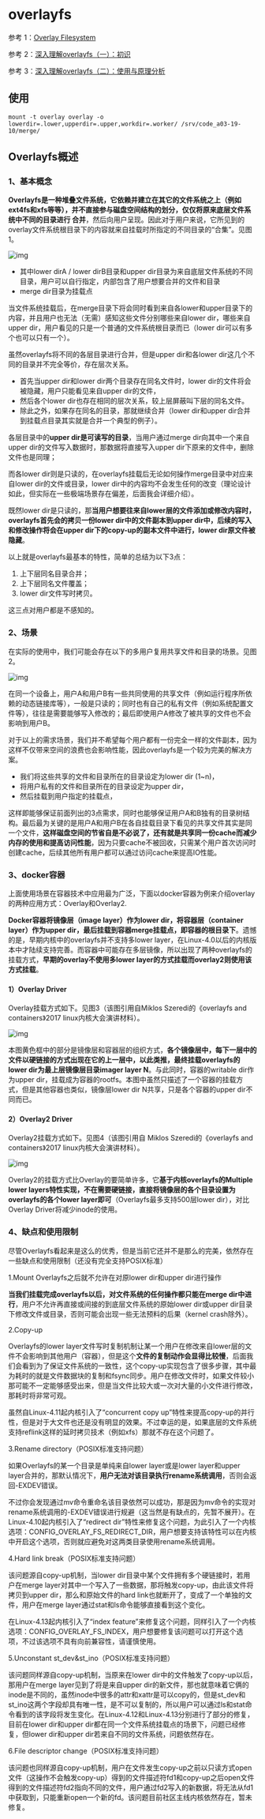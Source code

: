 # overlayfs

参考 1：[Overlay Filesystem](https://docs.kernel.org/filesystems/overlayfs.html)

参考 2：[深入理解overlayfs（一）：初识](https://blog.csdn.net/luckyapple1028/article/details/77916194)

参考 3：[深入理解overlayfs（二）：使用与原理分析](https://blog.csdn.net/luckyapple1028/article/details/78075358)

## 使用

```shell
mount -t overlay overlay -o lowerdir=.lower,upperdir=.upper,workdir=.worker/ /srv/code_a03-19-10/merge/
```

## Overlayfs概述

### 1、基本概念

**Overlayfs是一种堆叠文件系统，它依赖并建立在其它的文件系统之上（例如ext4fs和xfs等等），并不直接参与磁盘空间结构的划分，仅仅将原来底层文件系统中不同的目录进行 合并**，然后向用户呈现。因此对于用户来说，它所见到的overlay文件系统根目录下的内容就来自挂载时所指定的不同目录的“合集”。见图1。

![img](https://img-blog.csdn.net/20170916100450441?watermark/2/text/aHR0cDovL2Jsb2cuY3Nkbi5uZXQvbHVja3lhcHBsZTEwMjg=/font/5a6L5L2T/fontsize/400/fill/I0JBQkFCMA==/dissolve/70/gravity/Center)

- 其中lower dirA / lower dirB目录和upper dir目录为来自底层文件系统的不同目录，用户可以自行指定，内部包含了用户想要合并的文件和目录
- merge dir目录为挂载点

当文件系统挂载后，在merge目录下将会同时看到来自各lower和upper目录下的内容，并且用户也无法（无需）感知这些文件分别哪些来自lower dir，哪些来自upper dir，用户看见的只是一个普通的文件系统根目录而已（lower dir可以有多个也可以只有一个）。

虽然overlayfs将不同的各层目录进行合并，但是upper dir和各lower dir这几个不同的目录并不完全等价，存在层次关系。

- 首先当upper dir和lower dir两个目录存在同名文件时，lower dir的文件将会被隐藏，用户只能看见来自upper dir的文件，
- 然后各个lower dir也存在相同的层次关系，较上层屏蔽叫下层的同名文件。
- 除此之外，如果存在同名的目录，那就继续合并（lower dir和upper dir合并到挂载点目录其实就是合并一个典型的例子）。

各层目录中的**upper dir是可读写的目录**，当用户通过merge dir向其中一个来自upper dir的文件写入数据时，那数据将直接写入upper dir下原来的文件中，删除文件也是同理；

而各lower dir则是只读的，在overlayfs挂载后无论如何操作merge目录中对应来自lower dir的文件或目录，lower dir中的内容均不会发生任何的改变（理论设计如此，但实际在一些极端场景存在偏差，后面我会详细介绍）。

既然lower dir是只读的，那**当用户想要往来自lower层的文件添加或修改内容时，overlayfs首先会的拷贝一份lower dir中的文件副本到upper dir中，后续的写入和修改操作将会在upper dir下的copy-up的副本文件中进行，lower dir原文件被隐藏**。

以上就是overlayfs最基本的特性，简单的总结为以下3点：

1. 上下层同名目录合并；
2. 上下层同名文件覆盖；
3. lower dir文件写时拷贝。

这三点对用户都是不感知的。

### 2、场景

在实际的使用中，我们可能会存在以下的多用户复用共享文件和目录的场景。见图2。

![img](https://img-blog.csdn.net/20170916113511895?watermark/2/text/aHR0cDovL2Jsb2cuY3Nkbi5uZXQvbHVja3lhcHBsZTEwMjg=/font/5a6L5L2T/fontsize/400/fill/I0JBQkFCMA==/dissolve/70/gravity/Center)

在同一个设备上，用户A和用户B有一些共同使用的共享文件（例如运行程序所依赖的动态链接库等），一般是只读的；同时也有自己的私有文件（例如系统配置文件等），往往是需要能够写入修改的；最后即使用户A修改了被共享的文件也不会影响到用户B。

对于以上的需求场景，我们并不希望每个用户都有一份完全一样的文件副本，因为这样不仅带来空间的浪费也会影响性能，因此overlayfs是一个较为完美的解决方案。

- 我们将这些共享的文件和目录所在的目录设定为lower dir (1~n)，
- 将用户私有的文件和目录所在的目录设定为upper dir，
- 然后挂载到用户指定的挂载点，

这样即能够保证前面列出的3点需求，同时也能够保证用户A和B独有的目录树结构。最后最为关键的是用户A和用户B在各自挂载目录下看见的共享文件其实是同一个文件，**这样磁盘空间的节省自是不必说了，还有就是共享同一份cache而减少内存的使用和提高访问性能**，因为只要cache不被回收，只需某个用户首次访问时创建cache，后续其他所有用户都可以通过访问cache来提高IO性能。

### 3、docker容器

上面使用场景在容器技术中应用最为广泛，下面以docker容器为例来介绍overlay的两种应用方式：Overlay和Overlay2.

**Docker容器将镜像层（image layer）作为lower dir，将容器层（container layer）作为upper dir，最后挂载到容器merge挂载点，即容器的根目录下**。遗憾的是，早期内核中的overlayfs并不支持多lower layer，在Linux-4.0以后的内核版本中才陆续支持完善。而容器中可能存在多层镜像，所以出现了两种overlayfs的挂载方式，**早期的overlay不使用多lower layer的方式挂载而overlay2则使用该方式挂载**。

#### 1）Overlay Driver

Overlay挂载方式如下。见图3（该图引用自Miklos Szeredi的《overlayfs and containers》2017 linux内核大会演讲材料）。

![img](https://img-blog.csdn.net/20170916184058818?watermark/2/text/aHR0cDovL2Jsb2cuY3Nkbi5uZXQvbHVja3lhcHBsZTEwMjg=/font/5a6L5L2T/fontsize/400/fill/I0JBQkFCMA==/dissolve/70/gravity/Center)

本图黄色框中的部分是镜像层和容器层的组织方式，**各个镜像层中，每下一层中的文件以硬链接的方式出现在它的上一层中，以此类推，最终挂载overlayfs的lower dir为最上层镜像层目录imager layer N**。与此同时，容器的writable dir作为upper dir，挂载成为容器的rootfs。本图中虽然只描述了一个容器的挂载方式，但是其他容器也类似，镜像层lower dir N共享，只是各个容器的upper dir不同而已。

#### 2）Overlay2 Driver

Overlay2挂载方式如下。见图4（该图引用自 Miklos Szeredi的《overlayfs and containers》2017 linux内核大会演讲材料）。

![img](https://img-blog.csdn.net/20170916184036397?watermark/2/text/aHR0cDovL2Jsb2cuY3Nkbi5uZXQvbHVja3lhcHBsZTEwMjg=/font/5a6L5L2T/fontsize/400/fill/I0JBQkFCMA==/dissolve/70/gravity/Center)

Overlay2的挂载方式比Overlay的要简单许多，它**基于内核overlayfs的Multiple lower layers特性实现，不在需要硬链接，直接将镜像层的各个目录设置为overlayfs的各个lower layer即可**（Overlayfs最多支持500层lower dir），对比Overlay Driver将减少inode的使用。

### 4、缺点和使用限制

尽管Overlayfs看起来是这么的优秀，但是当前它还并不是那么的完美，依然存在一些缺点和使用限制（还没有完全支持POSIX标准）

1.Mount Overlayfs之后就不允许在对原lower dir和upper dir进行操作

**当我们挂载完成overlayfs以后，对文件系统的任何操作都只能在merge dir中进行**，用户不允许再直接或间接的到底层文件系统的原始lower dir或upper dir目录下修改文件或目录，否则可能会出现一些无法预料的后果（kernel crash除外）。

2.Copy-up

Overlayfs的lower layer文件写时复制机制让某一个用户在修改来自lower层的文件不会影响到其他用户（容器），但是这个**文件的复制动作会显得比较慢**，后面我们会看到为了保证文件系统的一致性，这个copy-up实现包含了很多步骤，其中最为耗时的就是文件数据块的复制和fsync同步。用户在修改文件时，如果文件较小那可能不一定能够感受出来，但是当文件比较大或一次对大量的小文件进行修改，那耗时将非常可观。

虽然自Linux-4.11起内核引入了“concurrent copy up”特性来提高copy-up的并行性，但是对于大文件也还是没有明显的效果。不过幸运的是，如果底层的文件系统支持reflink这样的延时拷贝技术（例如xfs）那就不存在这个问题了。

3.Rename directory（POSIX标准支持问题）

如果Overlayfs的某一个目录是单纯来自lower layer或是lower layer和upper layer合并的，那默认情况下，**用户无法对该目录执行rename系统调用**，否则会返回-EXDEV错误。

不过你会发现通过mv命令重命名该目录依然可以成功，那是因为mv命令的实现对rename系统调用的-EXDEV错误进行规避（这当然是有缺点的，先暂不展开）。在Linux-4.10起内核引入了“redirect dir”特性来修复这个问题，为此引入了一个内核选项：CONFIG_OVERLAY_FS_REDIRECT_DIR，用户想要支持该特性可以在内核中开启这个选项，否则就应避免对这两类目录使用rename系统调用。

4.Hard link break（POSIX标准支持问题）

该问题源自copy-up机制，当lower dir目录中某个文件拥有多个硬链接时，若用户在merge layer对其中一个写入了一些数据，那将触发copy-up，由此该文件将拷贝到upper dir，那么和原始文件的hard link也就断开了，变成了一个单独的文件，用户在merge layer通过stat和ls命令能够直接看到这个变化。

在Linux-4.13起内核引入了“index feature”来修复这个问题，同样引入了一个内核选项：CONFIG_OVERLAY_FS_INDEX，用户想要修复该问题可以打开这个选项，不过该选项不具有向前兼容性，请谨慎使用。

5.Unconstant st_dev&st_ino（POSIX标准支持问题）

该问题同样源自copy-up机制，当原来在lower dir中的文件触发了copy-up以后，那用户在merge layer见到了将是来自upper dir的新文件，那也就意味着它俩的inode是不同的，虽然inode中很多的attr和xattr是可以copy的，但是st_dev和st_ino这两个字段却具有唯一性，是不可以复制的，所以用户可以通过ls和stat命令看到的该字段将发生变化。在Linux-4.12和Linux-4.13分别进行了部分的修复，目前在lower dir和upper dir都在同一个文件系统挂载点的场景下，问题已经修复，但lower dir和upper dir若来自不同的文件系统，问题依然存在。

6.File descriptor change（POSIX标准支持问题）

该问题也同样源自copy-up机制，用户在文件发生copy-up之前以只读方式open文件（这操作不会触发copy-up）得到的文件描述符fd1和copy-up之后open文件得到的文件描述符fd2指向不同的文件，用户通过fd2写入的新数据，将无法从fd1中获取到，只能重新open一个新的fd。该问题目前社区主线内核依然存在，暂未修复。

